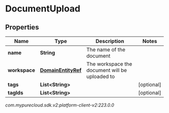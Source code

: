 # DocumentUpload


## Properties

| Name | Type | Description | Notes |
| ------------ | ------------- | ------------- | ------------- |
| **name** | **String** | The name of the document |  |
| **workspace** | [**DomainEntityRef**](DomainEntityRef) | The workspace the document will be uploaded to |  |
| **tags** | **List&lt;String&gt;** |  |  [optional] |
| **tagIds** | **List&lt;String&gt;** |  |  [optional] |




_com.mypurecloud.sdk.v2:platform-client-v2:223.0.0_
